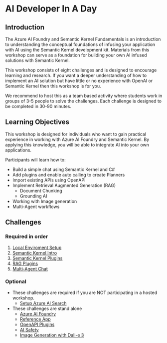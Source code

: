 # AI Developer In A Day

## Introduction

The Azure AI Foundry and Semantic Kernel Fundamentals is an introduction to understanding the conceptual foundations of infusing your application with AI using the Semantic Kernel development kit. Materials from this workshop can serve as a foundation for building your own AI infused solutions with Semantic Kernel.

This workshop consists of eight challenges and is designed to encourage learning and research. If you want a deeper understanding of how to implement an AI solution but have little or no experience with OpenAI or Semantic Kernel then this workshop is for you.

We recommend to host this as a team based activity where students work in groups of 3-5 people to solve the challenges. Each challenge is designed to be completed in 30-90 minutes.

## Learning Objectives

This workshop is designed for individuals who want to gain practical experience in working with Azure AI Foundry and Semantic Kernel. By applying this knowledge, you will be able to integrate AI into your own applications.

Participants will learn how to:

- Build a simple chat using Semantic Kernel and C#
- Add plugins and enable auto calling to create Planners
- Import existing APIs using OpenAPI
- Implement Retrieval Augmented Generation (RAG)
  - Document Chunking
  - Grounding AI
- Working with Image generation
- Multi-Agent workflows

## Challenges

### Required in order
1. [Local Enviroment Setup](./Python/challenges/Resources/Supporting%20Challenges/Local-Dev-Environment-Setup.md)
1. [Semantic Kernel Intro](./Python/challenges/Semantic-Kernel-Challenge.md)
1. [Semantic Kernel Plugins](./Python/challenges/SK-Plugins-Challenge.md)
1. [RAG Plugins](./Python/challenges/RAG-Challenge.md)
1. [Multi-Agent Chat](./Python/challenges/Multi-Agent-Challenge.md)

### Optional

- These challenges are required if you are NOT participating in a hosted workshop.
  - [Setup Azure AI Search](./Python/challenges/Resources/Supporting%20Challenges/Setup-RAG.md)
- These challenges are stand alone
  - [Azure AI Foundry](./Python/challenges/Azure-AI-Foundry-Challenge.md)
  - [Reference App](./Python/challenges/Resources/Supporting%20Challenges/Reference-App.md)
  - [OpenAPI Plugins](./Python/challenges/Resources/Supporting%20Challenges/OpenAPI-Plugins.md)
  - [AI Safety](./Python/challenges/Resources/Supporting%20Challenges/AI-Safety.md)
  - [Image Generation with Dall-e 3](./Python/challenges/Resources/Supporting%20Challenges/Image-Generation.md)
